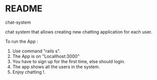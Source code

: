 # README

chat-system

chat system that allows creating new  chatting application for each user.

To run the App :

1. Use command "rails s".
2. The App is on "Locallhost:3000"
5. You have to sign up for the first time, else should login.
6. The app shows all the users in the system.
7. Enjoy chatting !.

